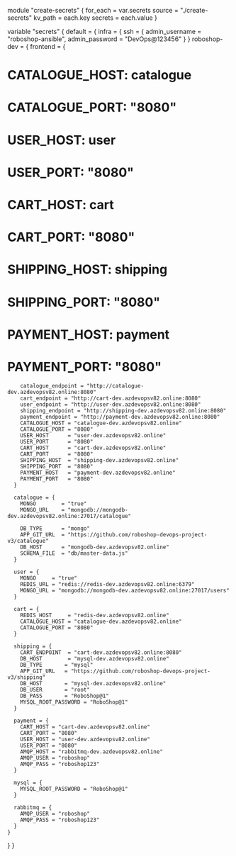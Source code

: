 module "create-secrets" {
for_each = var.secrets
source   = "./create-secrets"
kv_path  = each.key
secrets  = each.value
}

variable "secrets" {
default = {
infra = {
ssh = {
admin_username = "roboshop-ansible",
admin_password = "DevOps@123456"
}
}
roboshop-dev = {
frontend = {
#   CATALOGUE_HOST: catalogue
#   CATALOGUE_PORT: "8080"
#   USER_HOST: user
#   USER_PORT: "8080"
#   CART_HOST: cart
#   CART_PORT: "8080"
#   SHIPPING_HOST: shipping
#   SHIPPING_PORT: "8080"
#   PAYMENT_HOST: payment
#   PAYMENT_PORT: "8080"

        catalogue_endpoint = "http://catalogue-dev.azdevopsv82.online:8080"
        cart_endpoint = "http://cart-dev.azdevopsv82.online:8080"
        user_endpoint = "http://user-dev.azdevopsv82.online:8080"
        shipping_endpoint = "http://shipping-dev.azdevopsv82.online:8080"
        payment_endpoint = "http://payment-dev.azdevopsv82.online:8080"
        CATALOGUE_HOST = "catalogue-dev.azdevopsv82.online"
        CATALOGUE_PORT = "8080"
        USER_HOST      = "user-dev.azdevopsv82.online"
        USER_PORT      = "8080"
        CART_HOST      = "cart-dev.azdevopsv82.online"
        CART_PORT      = "8080"
        SHIPPING_HOST  = "shipping-dev.azdevopsv82.online"
        SHIPPING_PORT  = "8080"
        PAYMENT_HOST   = "payment-dev.azdevopsv82.online"
        PAYMENT_PORT   = "8080"
      }

      catalogue = {
        MONGO        = "true"
        MONGO_URL    = "mongodb://mongodb-dev.azdevopsv82.online:27017/catalogue"

        DB_TYPE      = "mongo"
        APP_GIT_URL  = "https://github.com/roboshop-devops-project-v3/catalogue"
        DB_HOST      = "mongodb-dev.azdevopsv82.online"
        SCHEMA_FILE  = "db/master-data.js"
      }

      user = {
        MONGO     = "true"
        REDIS_URL = "redis://redis-dev.azdevopsv82.online:6379"
        MONGO_URL = "mongodb://mongodb-dev.azdevopsv82.online:27017/users"
      }

      cart = {
        REDIS_HOST     = "redis-dev.azdevopsv82.online"
        CATALOGUE_HOST = "catalogue-dev.azdevopsv82.online"
        CATALOGUE_PORT = "8080"
      }

      shipping = {
        CART_ENDPOINT  = "cart-dev.azdevopsv82.online:8080"
        DB_HOST        = "mysql-dev.azdevopsv82.online"
        DB_TYPE       = "mysql"
        APP_GIT_URL   = "https://github.com/roboshop-devops-project-v3/shipping"
        DB_HOST       = "mysql-dev.azdevopsv82.online"
        DB_USER       = "root"
        DB_PASS       = "RoboShop@1"
        MYSQL_ROOT_PASSWORD = "RoboShop@1"
      }

      payment = {
        CART_HOST = "cart-dev.azdevopsv82.online"
        CART_PORT = "8080"
        USER_HOST = "user-dev.azdevopsv82.online"
        USER_PORT = "8080"
        AMQP_HOST = "rabbitmq-dev.azdevopsv82.online"
        AMQP_USER = "roboshop"
        AMQP_PASS = "roboshop123"
      }

      mysql = {
        MYSQL_ROOT_PASSWORD = "RoboShop@1"
      }

      rabbitmq = {
        AMQP_USER = "roboshop"
        AMQP_PASS = "roboshop123"
      }
    }
}
}

